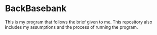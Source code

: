 # BackBasebank
This is my program that follows the brief given to me. This repository also includes my assumptions and the process of running the program.

